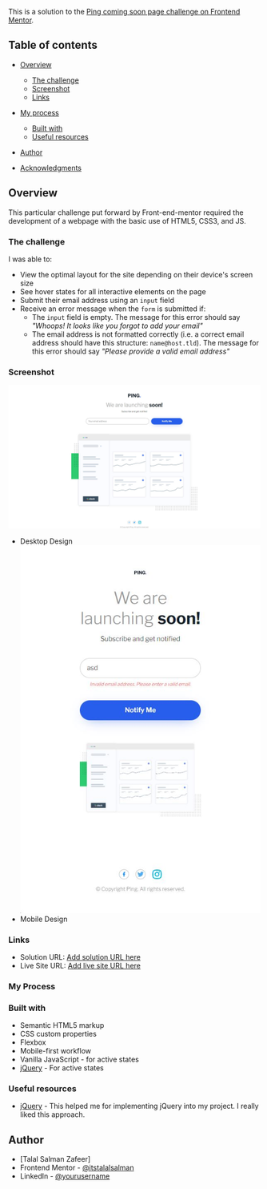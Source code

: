 This is a solution to the [Ping coming soon page challenge on Frontend Mentor](https://www.frontendmentor.io/challenges/ping-single-column-coming-soon-page-5cadd051fec04111f7b848da). 

## Table of contents

- [Overview](#overview)
  - [The challenge](#the-challenge)
  - [Screenshot](#screenshot)
  - [Links](#links)

- [My process](#my-process)
  - [Built with](#built-with)
  - [Useful resources](#useful-resources)
  
- [Author](#author)
- [Acknowledgments](#acknowledgments)

## Overview
This particular challenge put forward by Front-end-mentor required the development of a webpage with the basic use of HTML5, CSS3, and JS. 

### The challenge

I was able to:

- View the optimal layout for the site depending on their device's screen size
- See hover states for all interactive elements on the page
- Submit their email address using an `input` field
- Receive an error message when the `form` is submitted if:
	- The `input` field is empty. The message for this error should say *"Whoops! It looks like you forgot to add your email"*
	- The email address is not formatted correctly (i.e. a correct email address should have this structure: `name@host.tld`). The message for this error should say *"Please provide a valid email address"*

### Screenshot

![](./finalDesigns/ping_destop.JPG)
- Desktop Design
![](./finalDesigns/ping_mobile.JPG)
- Mobile Design

### Links

- Solution URL: [Add solution URL here]()
- Live Site URL: [Add live site URL here]()

### My Process

### Built with

- Semantic HTML5 markup
- CSS custom properties
- Flexbox
- Mobile-first workflow
- Vanilla JavaScript - for active states
- [jQuery](https://releases.jquery.com) - For active states


### Useful resources

- [jQuery](https://releases.jquery.com) - This helped me for implementing jQuery into my project. I really liked this approach.


## Author

- [Talal Salman Zafeer]
- Frontend Mentor - [@itstalalsalman](https://www.frontendmentor.io/profile/itstalalsalman)
- LinkedIn - [@yourusername](https://www.linkedin.com/in/talal-salman-zafeer-175aab248/)


